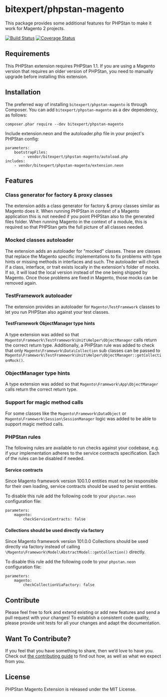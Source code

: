 # bitexpert/phpstan-magento

This package provides some additional features for PHPStan to make it
work for Magento 2 projects.

[![Build Status](https://github.com/bitExpert/phpstan-magento/workflows/ci/badge.svg?branch=master)](https://github.com/bitExpert/phpstan-magento/actions)
[![Coverage Status](https://coveralls.io/repos/github/bitExpert/phpstan-magento/badge.svg?branch=master)](https://coveralls.io/github/bitExpert/phpstan-magento?branch=master)

## Requirements

This PHPStan extension requires PHPStan 1.1. If you are using a Magento version that requires an older version of PHPStan,
you need to manually upgrade before installing this extension.

## Installation

The preferred way of installing `bitexpert/phpstan-magento` is through Composer.
You can add `bitexpert/phpstan-magento` as a dev dependency, as follows:

```
composer.phar require --dev bitexpert/phpstan-magento
```

Include extension.neon and the autoloader.php file in your project's PHPStan config:

```neon
parameters:
	bootstrapFiles:
		- vendor/bitexpert/phpstan-magento/autoload.php
includes:
	- vendor/bitexpert/phpstan-magento/extension.neon
```

## Features

### Class generator for factory & proxy classes
The extension adds a class generator for factory & proxy classes similar as Magento does it. When running PHPStan in 
context of a Magento application this is not needed if you point PHPStan also to the generated files folder. When running 
Magento in the context of a module, this is required so that PHPStan gets the full picture of all classes needed.

### Mocked classes autoloader
The extension adds an autoloader for "mocked" classes. These are classes that replace the Magento specific implementations 
to fix problems with type hints or missing methods in interfaces and such. The autoloader will check if a class, interface, 
or trait exists locally in the extension's folder of mocks. If so, it will load the local version instead of the one being 
shipped by Magento. Once those problems are fixed in Magento, those mocks can be removed again.

### TestFramework autoloader
The extension provides an autoloader for `Magento\TestFramework` classes to let you run PHPStan also against your test classes.

#### TestFramework ObjectManager type hints
A type extension was added so that `Magento\Framework\TestFramework\Unit\Helper\ObjectManager` calls return the correct return type. 
Additionally, a PHPStan rule was added to check that only `Magento\Framework\Data\Collection` sub classes can be passed to  
`Magento\Framework\TestFramework\Unit\Helper\ObjectManager::getCollectionMock()`.

### ObjectManager type hints
A type extension was added so that `Magento\Framework\App\ObjectManager` calls return the correct return type.

### Support for magic method calls
For some classes like the `Magento\Framework\DataObject` or `Magento\Framework\Session\SessionManager` logic was added 
to be able to support magic method calls.

### PHPStan rules

The following rules are available to run checks against your codebase, e.g. if your implementation adheres to the 
service contracts specification. Each of the rules can be disabled if needed.

#### Service contracts

Since Magento framework version 100.1.0 entities must not be responsible for their own loading, service contracts should
be used to persist entities.

To disable this rule add the following code to your `phpstan.neon` configuration file:
```
parameters:
    magento:
        checkServiceContracts: false
```

#### Collections should be used directly via factory

Since Magento framework version 101.0.0 Collections should be used directly via factory instead of calling 
`\Magento\Framework\Model\AbstractModel::getCollection()` directly.

To disable this rule add the following code to your `phpstan.neon` configuration file:
```
parameters:
    magento:
        checkCollectionViaFactory: false
```

## Contribute

Please feel free to fork and extend existing or add new features and send a pull request with your changes! To establish
a consistent code quality, please provide unit tests for all your changes and adapt the documentation.

## Want To Contribute?

If you feel that you have something to share, then we’d love to have you.
Check out [the contributing guide](CONTRIBUTING.md) to find out how, as well as what we expect from you.

## License

PHPStan Magento Extension is released under the MIT License.
